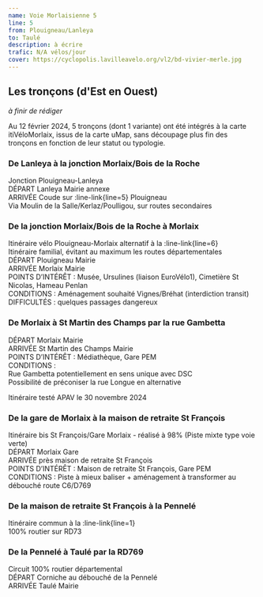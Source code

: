 ```yaml
---
name: Voie Morlaisienne 5
line: 5
from: Plouigneau/Lanleya
to: Taulé
description: à écrire
trafic: N/A vélos/jour
cover: https://cyclopolis.lavilleavelo.org/vl2/bd-vivier-merle.jpg
---
```


## Les tronçons (d'Est en Ouest)

*à finir de rédiger*

Au 12 février 2024, 5 tronçons (dont 1 variante) ont été intégrés à la carte itiVéloMorlaix, issus de la carte uMap, sans découpage plus fin des tronçons en fonction de leur statut ou typologie.

### De Lanleya à la jonction Morlaix/Bois de la Roche

Jonction Plouigneau-Lanleya\
DÉPART Lanleya Mairie annexe\
ARRIVÉE Coude sur :line-link{line=5} Plouigneau\
Via Moulin de la Salle/Kerlaz/Poulligou, sur routes secondaires


### De la jonction Morlaix/Bois de la Roche à Morlaix

Itinéraire vélo Plouigneau-Morlaix alternatif à la :line-link{line=6}\
Itinéraire familial, évitant au maximum les routes départementales\
DÉPART Plouigneau Mairie\
ARRIVÉE Morlaix Mairie\
POINTS D’INTÉRÊT : Musée, Ursulines (liaison EuroVélo1), Cimetière St Nicolas, Hameau Penlan\
CONDITIONS : Aménagement souhaité Vignes/Bréhat (interdiction transit)\
DIFFICULTÉS : quelques passages dangereux


### De Morlaix à St Martin des Champs par la rue Gambetta

DÉPART Morlaix Mairie\
ARRIVÉE St Martin des Champs Mairie\
POINTS D’INTÉRÊT : Médiathèque, Gare PEM\
CONDITIONS : \
Rue Gambetta potentiellement en sens unique avec DSC\
Possibilité de préconiser la rue Longue en alternative

Itinéraire testé APAV le 30 novembre 2024


### De la gare de Morlaix à la maison de retraite St François

Itinéraire bis St François/Gare Morlaix - réalisé à 98% (Piste mixte type voie verte)\
DÉPART Morlaix Gare\
ARRIVÉE près maison de retraite St François\
POINTS D’INTÉRÊT : Maison de retraite St François, Gare PEM\
CONDITIONS : Piste à mieux baliser + aménagement à transformer au débouché route C6/D769


### De la maison de retraite St François à la Pennelé

Itinéraire commun à la :line-link{line=1}\
100% routier sur RD73


### De la Pennelé à Taulé par la RD769

Circuit 100% routier départemental\
DÉPART Corniche au débouché de la Pennelé\
ARRIVÉE Taulé Mairie
